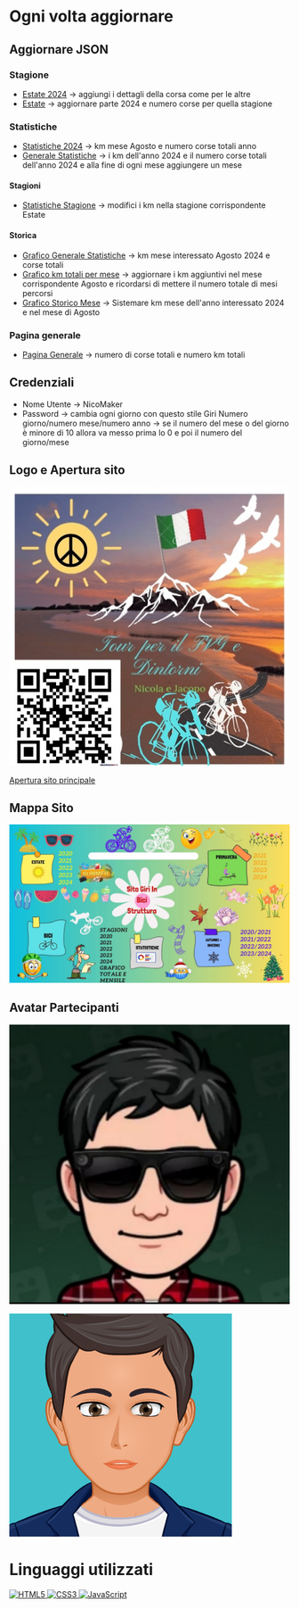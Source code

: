# Ogni volta aggiornare

## Aggiornare JSON

### Stagione

- [Estate 2024](Estate/Periodi/Json/2024.json) -> aggiungi i dettagli della corsa come per le altre
- [Estate](Estate/estate.json) -> aggiornare parte 2024 e numero corse per quella stagione

### Statistiche

- [Statistiche 2024](Statistiche/Js/anni/2024.json) -> km mese Agosto e numero corse totali anno
- [Generale Statistiche](Statistiche/Js/History/JSON/Generale.json) -> i km dell'anno 2024 e il numero corse totali dell'anno 2024 e alla fine di ogni mese aggiungere un mese

#### Stagioni

- [Statistiche Stagione](Statistiche/Js/anni/Stagioni.json) -> modifici i km nella stagione corrispondente Estate

#### Storica

- [Grafico Generale Statistiche](Statistiche/Js/History/JSON/GraficoTotale.json) -> km mese interessato Agosto 2024 e corse totali
- [Grafico km totali per mese](Statistiche/Js/History/JSON/GraficoTotaleMensile.json) -> aggiornare i km aggiuntivi nel mese corrispondente Agosto e ricordarsi di mettere il numero totale di mesi percorsi
- [Grafico Storico Mese](Statistiche/Js/History/JSON/StoricoMensile.json) -> Sistemare km mese dell'anno interessato 2024 e nel mese di Agosto

### Pagina generale

- [Pagina Generale](Hamburger.js) -> numero di corse totali e numero km totali

## Credenziali

- Nome Utente -> NicoMaker
- Password -> cambia ogni giorno con questo stile Giri Numero giorno/numero mese/numero anno -> se il numero del mese o del giorno è minore di 10 allora va messo prima lo 0 e poi il numero del giorno/mese

## Logo e Apertura sito

[![Logo](Img/logo.jpg)](https://giri-in-bici.netlify.app/)

[Apertura sito principale](https://giri-in-bici.netlify.app/)

## Mappa Sito

![Mappa Sito](About_US/Img/Mappa.jpg)

## Avatar Partecipanti

[![AvatarNM](About_US/Img//AvatarNM.jpg)][NM]

[![AvatarJR](About_US/Img/AvatarJR.png)][JR]

[NM]: https://www.komoot.com/it-it/user/1372754001803
[JR]: https://www.komoot.com/it-it/user/1381372752571

# Linguaggi utilizzati

<p align="left">
  <a href="https://developer.mozilla.org/en-US/docs/Glossary/HTML5" target="_blank" rel="noreferrer">
    <img src="https://raw.githubusercontent.com/danielcranney/readme-generator/main/public/icons/skills/html5-colored.svg" width="36" height="36" alt="HTML5" />
  </a>
  <a href="https://developer.mozilla.org/en-US/docs/Web/CSS" target="_blank" rel="noreferrer">
    <img src="https://raw.githubusercontent.com/danielcranney/readme-generator/main/public/icons/skills/css3-colored.svg" width="36" height="36" alt="CSS3" />
  </a>
    <a href="https://developer.mozilla.org/en-US/docs/Web/JavaScript" target="_blank" rel="noreferrer">
    <img src="https://raw.githubusercontent.com/danielcranney/readme-generator/main/public/icons/skills/javascript-colored.svg" width="36" height="36" alt="JavaScript" />
  </a>
</p>
